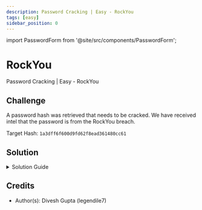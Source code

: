 ```yaml
---
description: Password Cracking | Easy - RockYou
tags: [easy]
sidebar_position: 0
---
```


import PasswordForm from '@site/src/components/PasswordForm';

# RockYou
Password Cracking | Easy - RockYou
## Challenge
A password hash was retrieved that needs to be cracked. We have received intel that the password is from the RockYou breach.

Target Hash: `1a3dff6f600d9fd62f8ead361480cc61`

<PasswordForm hash="8dd4bff6e1f530bfca70d85f200d29c23f85f29e4df83fffbe734587388bed8266dcda49f7f7c25ab84cb4e204b666c476d09aaee6bfc73552e625a787150701" algorithm="sha512" />

## Solution
<details>
  <summary>Solution Guide</summary>
  
  <h2>Video Guide</h2>
  Timestamp: 4:10-9:23
  <iframe width="560" height="315" src="https://www.youtube.com/embed/4lNpxP-zJsY?si=rFx-VwkmSan1SsQ0&start=250" title="YouTube video player" frameborder="0" allow="accelerometer; autoplay; clipboard-write; encrypted-media; gyroscope; picture-in-picture; web-share; fullscreen" allowfullscreen></iframe>

  ---

  Before we dive into the solution, let's quickly cover some background on password hashing.

  <h2>What is Hashing?</h2>
  Hashing is the process of converting/encrypting data, like a password, into a fixed-length string using a mathematical function. It’s one-way, meaning it can't be reversed to reveal the original password. Each time the same password is hashed, it always produces the same output.

  <h2>Why Do We Use Hashing?</h2>
  Websites don’t store your actual password for security reasons. Instead, they store the hashed version. When you log in, the site hashes the password you enter and compares it to the stored hash linked to your username/email. If they match, you're allowed in. This ensures that even if someone steals the password database, they can't easily recover your password.

  <h2>Hash Cracking</h2>
  Even though hashes can't be reversed, attackers can still crack them by generating hashes from potential passwords and comparing them to the given hash. This is done by brute-forcing hashes from a list of potential passwords. The attacker hashes each password and compares it to the target hash. When a match is found, the original password is revealed.

  There are many methods to generate these potential passwords, including but not limited to:
  - Brute-force: Trying every possible combination of characters.
  - Dictionary attacks: Using a predefined list of common passwords (like RockYou).
  - Mask Attacks: Bruteforcing only part of the password
  - Hybrid Attacks: Combination of attack techniques
  - Rainbow tables: Precomputed tables that speed up the hash comparison process.

  Now, let’s move on to cracking the password in this challenge!

  ---

  This challenge involves a popular list of leaked passwords from the RockYou breach. This list is preinstalled in Kali Linux (`/usr/share/wordlists/rockyou.txt.gz`) but can also be downloaded [**here**](https://weakpass.com/wordlist/90).
  :::tip
  You don't need to unzip `rockyou.txt.gz`.
  :::

  Our first step is to identify the hash type. This can be done with an online tool such as https://hashes.com/en/tools/hash_identifier. After submitting the hash here, we can see that it is identified as an **MD5** hash.

  Our next step is to crack the hash. We will use a tool called **Hashcat** for this which is preinstalled in Kali Linux but can also be downloaded [**here**](https://hashcat.net/hashcat/). For the purpose of this tutorial, we will be using Kali Linux.

  Hashcat supports many hash modes, denoted by a numerical ID. We know our hash is MD5 so we just need to find the hash mode ID for it. We can find that [**here**](https://hashcat.net/wiki/doku.php?id=example_hashes). Upon searching for MD5 here (it's the first one), we can see the hash mode is `0`. 

  Our next step is to choose an attack type. Since we already have a password list (`rockyou.txt`), we will use a **Dictionary Attack**. The ID for this is attack type is `0`.
  :::info
  You can learn more about hashcat's attack modes [**here**](https://hashcat.net/wiki/doku.php?id=hashcat) (scroll to the bottom).
  :::

  Now we can craft our command to crack the password. The format of a hashcat attack is:
  ```bash
  hashcat -a <attack-mode> -m <hash-mode> [hash] [other_options_like_dictionary]
  ```
  I encourage you to craft the command yourself.

  <details>
    <summary>Reveal Command</summary>
    
      ```bash
      hashcat -a 0 -m 0 1a3dff6f600d9fd62f8ead361480cc61 /usr/share/wordlists/rockyou.txt.gz
      ```
  </details>
  :::tip
  Append your hashcat commands with `-O` to use Optimized Kernel. This speeds up the cracking process by limiting the password length to 12 characters.
  :::

  After executing this command, hashcat will start cracking the hash by hashing every single password in the dictionary and comparing with our hash. This may take a few minutes but after a while, we should see our hash cracked!

</details>

## Credits
- Author(s): Divesh Gupta (legendile7)